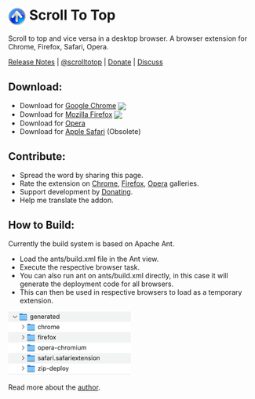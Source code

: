 # <img valign="middle" style="vertical-align: middle;" src="rdmd-res/pratikabu-stt-256.png" width="36px"> Scroll To Top

Scroll to top and vice versa in a desktop browser. A browser extension for Chrome, Firefox, Safari, Opera.

[Release Notes](https://github.com/pratikabu/scrolltotop/releases) | [@scrolltotop](https://twitter.com/scrolltotop) | [Donate](https://pratikabu.com/donate) | [Discuss](https://github.com/pratikabu/scrolltotop/discussions)

## Download:

[link-chrome]: https://chrome.google.com/webstore/detail/scroll-to-top/hegiignepmecppikdlbohnnbfjdoaghj "Chrome Extension"
[link-firefox]: https://addons.mozilla.org/en-US/firefox/addon/scroll-to-top/ "Mozilla Add-on"
[link-chrome-review]: https://chrome.google.com/webstore/detail/scroll-to-top/hegiignepmecppikdlbohnnbfjdoaghj/reviews "Chrome Extension Review"
[link-opera-review]: https://addons.opera.com/en/extensions/details/scroll-to-top#feedback-container "Opera Extension Review"

- Download for [Google Chrome][link-chrome] [<img valign="middle" src="https://img.shields.io/chrome-web-store/v/hegiignepmecppikdlbohnnbfjdoaghj?label=%20">][link-chrome]
- Download for [Mozilla Firefox][link-firefox] [<img valign="middle" src="https://img.shields.io/amo/v/scroll-to-top?label=%20">][link-firefox]
- Download for [Opera](https://addons.opera.com/en/extensions/details/scroll-to-top)
- Download for [Apple Safari](http://pratikabu.users.sourceforge.net/extensions/scrolltotop/safaridownload.php) (Obsolete)

## Contribute:
- Spread the word by sharing this page.
- Rate the extension on [Chrome][link-chrome-review], [Firefox][link-firefox], [Opera][link-opera-review] galleries.
- Support development by [Donating](https://pratikabu.com/donate).
- Help me translate the addon.

## How to Build:
Currently the build system is based on Apache Ant.
- Load the ants/build.xml file in the Ant view.
- Execute the respective browser task.
- You can also run ant on ants/build.xml directly, in this case it will generate the deployment code for all browsers.
- This can then be used in respective browsers to load as a temporary extension.

<img width="250px" src="rdmd-res/generated-folder-structure.png">

Read more about the [author](https://pratikabu.com).
